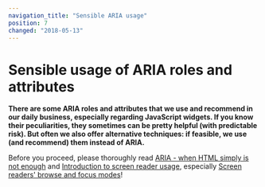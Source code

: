 ```yaml
---
navigation_title: "Sensible ARIA usage"
position: 7
changed: "2018-05-13"
---
```


# Sensible usage of ARIA roles and attributes

**There are some ARIA roles and attributes that we use and recommend in our daily business, especially regarding JavaScript widgets. If you know their peculiarities, they sometimes can be pretty helpful (with predictable risk). But often we also offer alternative techniques: if feasible, we use (and recommend) them instead of ARIA.**

Before you proceed, please thoroughly read [ARIA - when HTML simply is not enough](/knowledge/aria) and [Introduction to screen reader usage](/knowledge/screen-readers), especially [Screen readers' browse and focus modes](/knowledge/screen-readers/desktop/browse-focus-modes)!
